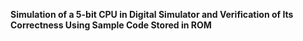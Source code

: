 **Simulation of a 5-bit CPU in Digital Simulator and Verification of Its Correctness Using Sample Code
Stored in ROM**


